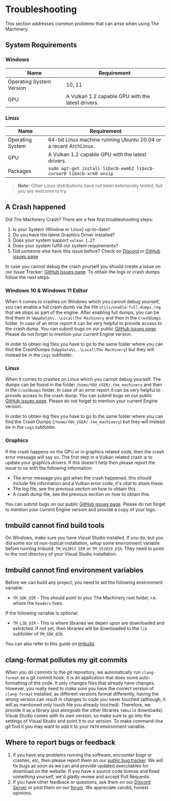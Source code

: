 # Troubleshooting

This section addresses common problems that can arise when using The Machinery. 


## System Requirements

### Windows
| Name                     | Requirement                                       |
| ------------------------ | ------------------------------------------------- |
| Operating System Version | 10, 11                                            |
| GPU                      | A Vulkan 1.2 capable GPU with the latest drivers. |

### Linux

| Name             | Requirement                                                  |
| ---------------- | ------------------------------------------------------------ |
| Operating System | 64-bit Linux machine running Ubuntu 20.04 or a recent ArchLinux. |
| GPU              | A Vulkan 1.2 capable GPU with the latest drivers.            |
| Packages         | `sudo apt-get install libxcb-ewmh2 libxcb-cursor0 libxcb-xrm0 unzip` |

> **Note:** Other Linux distributions have not been extensively tested, but you are welcome to try.


## A Crash happened

Did The Machinery Crash? There are a few first troubleshooting steps:

1. Is your System (Window or Linux) up-to-date?
2. Do you have the latest Graphics Driver installed?
3. Does your system support `vulkan 1.2`?
4. Does your system fulfill our system requirements?
4. Did someone else have this issue before? Check on [Discord](https://discord.com/invite/SHHSZaH) or [GitHub issues page](https://github.com/OurMachinery/themachinery-public/issues)

In case you cannot debug the crash yourself you should create a issue on our Issue Tracker: [GitHub issues page](https://github.com/OurMachinery/themachinery-public/issues). To obtain the logs or crash dumps follow the next steps:

### Windows 10 & Windows 11 Editor

When it comes to crashes on Windows which you cannot debug yourself, you can enable a full crash dumb via the file `utils/enable-full-dumps.reg` that we ships as part of the engine. After enabling full dumps, you can be find them in `%AppData%\..\Local\The Machinery` and then in the  `CrashDumps` folder. In case of an error report it can be very helpful to provide access to the crash dump. You can submit bugs on our public [GitHub issues page](https://github.com/OurMachinery/themachinery-public/issues). Please do not forget to mention your current Engine version.

In order to obtain log files you have to go to the same folder where you can find the CrashDumps (`%AppData%\..\Local\The Machinery`) but they will instead be in the `Logs` subfolder.

### Linux

When it comes to crashes on Linux which you cannot debug yourself. The dumps can be found in the folder `/home/YOU_USER/.the_machinery` and then in the  `CrashDumps` folder. In case of an error report it can be very helpful to provide access to the crash dump. You can submit bugs on our public [GitHub issues page](https://github.com/OurMachinery/themachinery-public/issues). Please do not forget to mention your current Engine version.

In order to obtain log files you have to go to the same folder where you can find the Crash Dumps (`/home/YOU_USER/.the_machinery`) but they will instead be in the `Logs` subfolder.

### Graphics

If the crash happens on the GPU or in graphics related code, then the crash error message will say so. The first step in a Vulkan related crash is to update your graphics drivers. If this doesn't help then please report the issue to us with the following information:

- The error message you got when the crash happened, this should include file information and a Vulkan error code, it's vital to share these.
- The log file, see the previous section on how to obtain this.
- A crash dump file, see the previous section on how to obtain this.

You can submit bugs on our public [GitHub issues page](https://github.com/OurMachinery/themachinery-public/issues). Please do not forget to mention your current Engine version and provide a copy of your logs.


## tmbuild cannot find build tools

On Windows, make sure you have Visual Studio installed. If you do, but you did some sor of non-typical installation, setup some environment variable before running tmbuild: `TM_VS2017_DIR` or `TM_VS2019_DIR`. They need to point to the root directory of your Visual Studio installation.


## tmbuild cannot find environment variables

Before we can build any project, you need to set the following environment variable:

- `TM_SDK_DIR` - This should point to your The Machinery root folder, i.e. where the `headers` lives.

If the following variable is optional:

- `TM_LIB_DIR` - This is where libraries we depen upon are downloaded and extracted. If not set, then libraries will be downloaded to the `lib` subfolder of `TM_SDK_DIR`.

You can also refer to this guide on [tmbuild]({{base_url}}/build_tools/tmbuild.html).


## clang-format pollutes my git commits

When you do commits to the git repository, we automatically run `clang-format` as a git commit hook, it is an application that does some auto-formatting of the code. It only changes files that already have changes. However, you really need to make sure you have the correct version of `clang-format` installed, as different versions format differently, having the wrong version can result in changes to code you never touched (although, it will as mentioned only touch file you already touched). Therefore, we provide it as a library (put alongside the other libraries `tmbuild` downloads). Visual Studio comes with its own version, so make sure to go into the settings of Visual Studio and point it to our version. To make command-line git find it you may want to add it to your `PATH` environment variable.


## Where to report bugs or feedback

1. If you have any problems running the software, encounter bugs or crashes, etc, then please report them on our [public bug tracker](https://github.com/OurMachinery/themachinery-public/issues). We will fix bugs as soon as we can and provide updated executables for download on the website. If you have a source code license and fixed something yourself, we'd gladly review and accept Pull Requests.
2. If you have other feedback or questions, ask them on our [Discord Server](https://discord.gg/SHHSZaH) or post them on our [forum](https://github.com/OurMachinery/themachinery-public/discussions). We appreciate candid, honest opinions.
